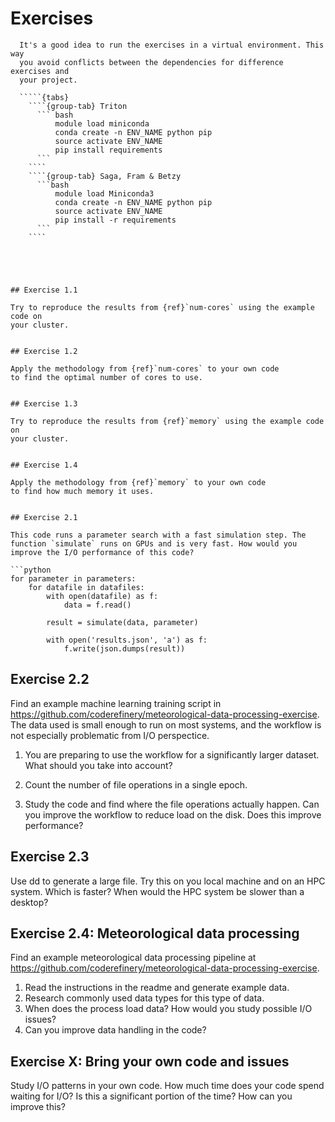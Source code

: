 # Exercises

```{admonition} Virtual environments
  It's a good idea to run the exercises in a virtual environment. This way
  you avoid conflicts between the dependencies for difference exercises and
  your project.
  
  `````{tabs}
    ````{group-tab} Triton
      ``` bash
          module load miniconda
          conda create -n ENV_NAME python pip
          source activate ENV_NAME
          pip install requirements
      ```
    ````
    ````{group-tab} Saga, Fram & Betzy
      ```bash
          module load Miniconda3
          conda create -n ENV_NAME python pip
          source activate ENV_NAME
          pip install -r requirements
      ```
    ````
  ``````
```




## Exercise 1.1

Try to reproduce the results from {ref}`num-cores` using the example code on
your cluster.


## Exercise 1.2

Apply the methodology from {ref}`num-cores` to your own code
to find the optimal number of cores to use.


## Exercise 1.3

Try to reproduce the results from {ref}`memory` using the example code on
your cluster.


## Exercise 1.4

Apply the methodology from {ref}`memory` to your own code
to find how much memory it uses.


## Exercise 2.1

This code runs a parameter search with a fast simulation step. The
function `simulate` runs on GPUs and is very fast. How would you
improve the I/O performance of this code?

```python
for parameter in parameters:
    for datafile in datafiles:
        with open(datafile) as f:
            data = f.read()

        result = simulate(data, parameter)

        with open('results.json', 'a') as f:
            f.write(json.dumps(result))
```


## Exercise 2.2

Find an example machine learning training script in
<https://github.com/coderefinery/meteorological-data-processing-exercise>.
The data used is small enough to run on most systems, and the workflow
is not especially problematic from I/O perspectice.

1. You are preparing to use the workflow for a significantly larger dataset.
What should you take into account?

2. Count the number of file operations in a single epoch.

3. Study the code and find where the file operations actually happen.
   Can you improve the workflow to reduce load on the disk. Does this
   improve performance?


## Exercise 2.3

Use dd to generate a large file. Try this on you local machine and
on an HPC system. Which is faster? When would the HPC system be
slower than a desktop?


## Exercise 2.4: Meteorological data processing

Find an example meteorological data processing pipeline at
<https://github.com/coderefinery/meteorological-data-processing-exercise>.

1. Read the instructions in the readme and generate example data.
2. Research commonly used data types for this type of data.
3. When does the process load data? How would you study possible I/O issues?
4. Can you improve data handling in the code?


## Exercise X: Bring your own code and issues

Study I/O patterns in your own code. How much time does your code spend
waiting for I/O? Is this a significant portion of the time? How can you
improve this?
